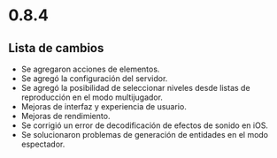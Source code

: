 # 0.8.4

## Lista de cambios

- Se agregaron acciones de elementos.
- Se agregó la configuración del servidor.
- Se agregó la posibilidad de seleccionar niveles desde listas de reproducción en el modo multijugador.
- Mejoras de interfaz y experiencia de usuario.
- Mejoras de rendimiento.
- Se corrigió un error de decodificación de efectos de sonido en iOS.
- Se solucionaron problemas de generación de entidades en el modo espectador.
